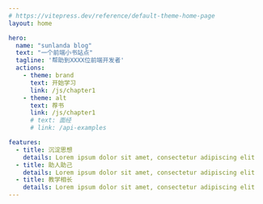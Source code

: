 ```yaml
---
# https://vitepress.dev/reference/default-theme-home-page
layout: home

hero:
  name: "sunlanda blog"
  text: "一个前端小书站点"
  tagline: '帮助到XXXX位前端开发者'
  actions:
    - theme: brand
      text: 开始学习
      link: /js/chapter1
    - theme: alt
      text: 荐书
      link: /js/chapter1
      # text: 面经
      # link: /api-examples

features:
  - title: 沉淀思想
    details: Lorem ipsum dolor sit amet, consectetur adipiscing elit
  - title: 助人助己
    details: Lorem ipsum dolor sit amet, consectetur adipiscing elit
  - title: 教学相长
    details: Lorem ipsum dolor sit amet, consectetur adipiscing elit
---
```


